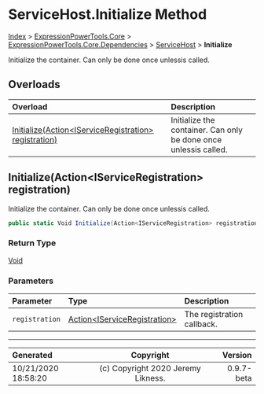 ﻿# ServiceHost.Initialize Method

[Index](../index.md) > [ExpressionPowerTools.Core](ExpressionPowerTools.Core.a.md) > [ExpressionPowerTools.Core.Dependencies](ExpressionPowerTools.Core.Dependencies.n.md) > [ServiceHost](ExpressionPowerTools.Core.Dependencies.ServiceHost.cs.md) > **Initialize**

Initialize the container. Can only be done once unlessis called.

## Overloads

| Overload | Description |
| :-- | :-- |
| [Initialize(Action&lt;IServiceRegistration> registration)](#initializeactioniserviceregistration-registration) | Initialize the container. Can only be done once unlessis called. |
## Initialize(Action&lt;IServiceRegistration> registration)

Initialize the container. Can only be done once unlessis called.

```csharp
public static Void Initialize(Action<IServiceRegistration> registration)
```

### Return Type

 [Void](https://docs.microsoft.com/dotnet/api/system.void) 

### Parameters

| Parameter | Type | Description |
| :-- | :-- | :-- |
| `registration` | [Action&lt;IServiceRegistration>](https://docs.microsoft.com/dotnet/api/system.action-1) | The registration callback. |



---

| Generated | Copyright | Version |
| :-- | :-: | --: |
| 10/21/2020 18:58:20 | (c) Copyright 2020 Jeremy Likness. | 0.9.7-beta |
